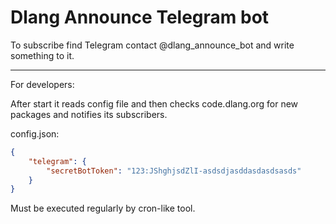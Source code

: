 # Dlang Announce Telegram bot

To subscribe find Telegram contact @dlang_announce_bot and write something to it.

---
For developers:

After start it reads config file and then checks code.dlang.org for new packages and notifies its subscribers.

config.json:

```Json
{
	"telegram": {
		"secretBotToken": "123:JShghjsdZlI-asdsdjasddasdasdsasds"
	}
}
```

Must be executed regularly by cron-like tool.
